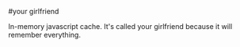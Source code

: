 #your girlfriend

In-memory javascript cache.  It's called your girlfriend because it will remember everything.